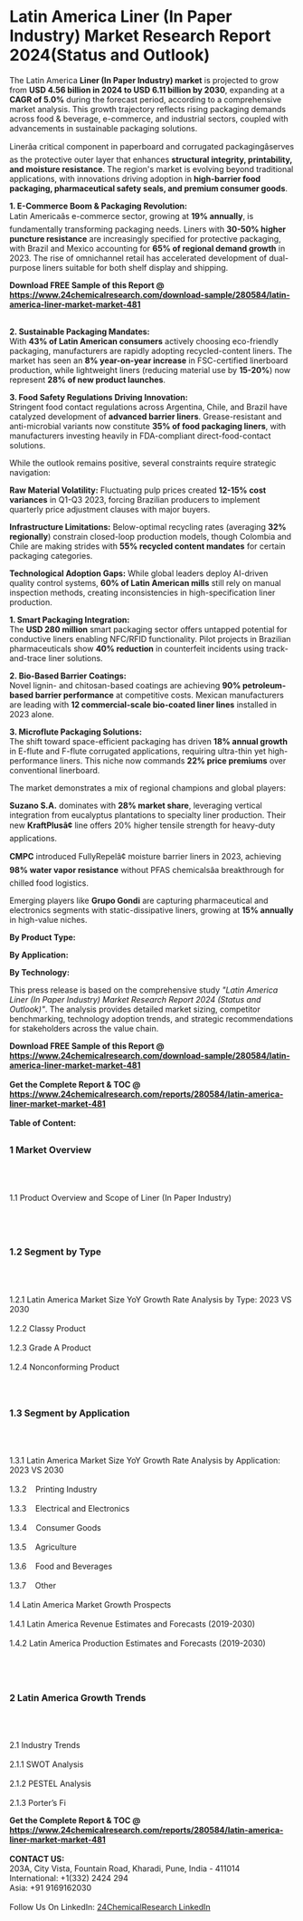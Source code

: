 <h1>Latin America Liner (In Paper Industry) Market Research Report 2024(Status and Outlook)</h1><p>The Latin America <strong>Liner (In Paper Industry) market</strong> is projected to grow from <strong>USD 4.56 billion in 2024 to USD 6.11 billion by 2030</strong>, expanding at a <strong>CAGR of 5.0%</strong> during the forecast period, according to a comprehensive market analysis. This growth trajectory reflects rising packaging demands across food &amp; beverage, e-commerce, and industrial sectors, coupled with advancements in sustainable packaging solutions.</p><p>Linerâa critical component in paperboard and corrugated packagingâserves as the protective outer layer that enhances <strong>structural integrity, printability, and moisture resistance</strong>. The region's market is evolving beyond traditional applications, with innovations driving adoption in <strong>high-barrier food packaging, pharmaceutical safety seals, and premium consumer goods</strong>.</p><p><strong>1. E-Commerce Boom &amp; Packaging Revolution:</strong><br>
Latin Americaâs e-commerce sector, growing at <strong>19% annually</strong>, is fundamentally transforming packaging needs. Liners with <strong>30-50% higher puncture resistance</strong> are increasingly specified for protective packaging, with Brazil and Mexico accounting for <strong>65% of regional demand growth</strong> in 2023. The rise of omnichannel retail has accelerated development of dual-purpose liners suitable for both shelf display and shipping.</p><div><b>Download FREE Sample of this Report @ 
            <a href="https://www.24chemicalresearch.com/download-sample/280584/latin-america-liner-market-market-481">
            https://www.24chemicalresearch.com/download-sample/280584/latin-america-liner-market-market-481</a></b></div><br><p><strong>2. Sustainable Packaging Mandates:</strong><br>
With <strong>43% of Latin American consumers</strong> actively choosing eco-friendly packaging, manufacturers are rapidly adopting recycled-content liners. The market has seen an <strong>8% year-on-year increase</strong> in FSC-certified linerboard production, while lightweight liners (reducing material use by <strong>15-20%</strong>) now represent <strong>28% of new product launches</strong>.</p><p><strong>3. Food Safety Regulations Driving Innovation:</strong><br>
Stringent food contact regulations across Argentina, Chile, and Brazil have catalyzed development of <strong>advanced barrier liners</strong>. Grease-resistant and anti-microbial variants now constitute <strong>35% of food packaging liners</strong>, with manufacturers investing heavily in FDA-compliant direct-food-contact solutions.</p><p>While the outlook remains positive, several constraints require strategic navigation:</p><p><strong>Raw Material Volatility:</strong> Fluctuating pulp prices created <strong>12-15% cost variances</strong> in Q1-Q3 2023, forcing Brazilian producers to implement quarterly price adjustment clauses with major buyers.</p><p><strong>Infrastructure Limitations:</strong> Below-optimal recycling rates (averaging <strong>32% regionally</strong>) constrain closed-loop production models, though Colombia and Chile are making strides with <strong>55% recycled content mandates</strong> for certain packaging categories.</p><p><strong>Technological Adoption Gaps:</strong> While global leaders deploy AI-driven quality control systems, <strong>60% of Latin American mills</strong> still rely on manual inspection methods, creating inconsistencies in high-specification liner production.</p><p><strong>1. Smart Packaging Integration:</strong><br>
The <strong>USD 280 million</strong> smart packaging sector offers untapped potential for conductive liners enabling NFC/RFID functionality. Pilot projects in Brazilian pharmaceuticals show <strong>40% reduction</strong> in counterfeit incidents using track-and-trace liner solutions.</p><p><strong>2. Bio-Based Barrier Coatings:</strong><br>
Novel lignin- and chitosan-based coatings are achieving <strong>90% petroleum-based barrier performance</strong> at competitive costs. Mexican manufacturers are leading with <strong>12 commercial-scale bio-coated liner lines</strong> installed in 2023 alone.</p><p><strong>3. Microflute Packaging Solutions:</strong><br>
The shift toward space-efficient packaging has driven <strong>18% annual growth</strong> in E-flute and F-flute corrugated applications, requiring ultra-thin yet high-performance liners. This niche now commands <strong>22% price premiums</strong> over conventional linerboard.</p><p>The market demonstrates a mix of regional champions and global players:</p><p><strong>Suzano S.A.</strong> dominates with <strong>28% market share</strong>, leveraging vertical integration from eucalyptus plantations to specialty liner production. Their new <strong>KraftPlusâ¢</strong> line offers 20% higher tensile strength for heavy-duty applications.</p><p><strong>CMPC</strong> introduced FullyRepelâ¢ moisture barrier liners in 2023, achieving <strong>98% water vapor resistance</strong> without PFAS chemicalsâa breakthrough for chilled food logistics.</p><p>Emerging players like <strong>Grupo Gondi</strong> are capturing pharmaceutical and electronics segments with static-dissipative liners, growing at <strong>15% annually</strong> in high-value niches.</p><p><strong>By Product Type:</strong></p><p><strong>By Application:</strong></p><p><strong>By Technology:</strong></p><p>This press release is based on the comprehensive study <em>"Latin America Liner (In Paper Industry) Market Research Report 2024 (Status and Outlook)"</em>. The analysis provides detailed market sizing, competitor benchmarking, technology adoption trends, and strategic recommendations for stakeholders across the value chain.</p><div><b>Download FREE Sample of this Report @ 
            <a href="https://www.24chemicalresearch.com/download-sample/280584/latin-america-liner-market-market-481">
            https://www.24chemicalresearch.com/download-sample/280584/latin-america-liner-market-market-481</a></b></div><br><div><b>Get the Complete Report & TOC @ 
            <a href="https://www.24chemicalresearch.com/reports/280584/latin-america-liner-market-market-481">
            https://www.24chemicalresearch.com/reports/280584/latin-america-liner-market-market-481</a></b></div><br>
            <b>Table of Content:</b><p><h2><span style="font-size:16px"><strong>1 Market Overview&nbsp;&nbsp; &nbsp;</strong></span></h2><br />
<br />
<p>1.1 Product Overview and Scope of Liner (In Paper Industry)&nbsp;</p><br />
<br />
<h2><strong><span style="font-size:16px">1.2 Segment by Type&nbsp;&nbsp; &nbsp;</span></strong></h2><br />
<br />
<p>1.2.1 Latin America Market Size YoY Growth Rate Analysis by Type: 2023 VS 2030&nbsp;&nbsp; &nbsp;<br /><br />
1.2.2 Classy Product&nbsp;&nbsp; &nbsp;<br /><br />
1.2.3 Grade A Product<br /><br />
1.2.4 Nonconforming Product<br /><br />
<br />
<h2><span style="font-size:16px"><strong>1.3 Segment by Application&nbsp;&nbsp;</strong></span></h2><br />
<br />
<p>1.3.1 Latin America Market Size YoY Growth Rate Analysis by Application: 2023 VS 2030&nbsp;&nbsp; &nbsp;<br /><br />
1.3.2&nbsp;&nbsp; &nbsp;Printing Industry<br /><br />
1.3.3&nbsp;&nbsp; &nbsp;Electrical and Electronics<br /><br />
1.3.4&nbsp;&nbsp; &nbsp;Consumer Goods<br /><br />
1.3.5&nbsp;&nbsp; &nbsp;Agriculture<br /><br />
1.3.6&nbsp;&nbsp; &nbsp;Food and Beverages<br /><br />
1.3.7&nbsp;&nbsp; &nbsp;Other<br /><br />
1.4 Latin America Market Growth Prospects&nbsp;&nbsp; &nbsp;<br /><br />
1.4.1 Latin America Revenue Estimates and Forecasts (2019-2030)&nbsp;&nbsp; &nbsp;<br /><br />
1.4.2 Latin America Production Estimates and Forecasts (2019-2030)&nbsp;&nbsp;</p><br />
<br />
<h2><span style="font-size:16px"><strong>2 Latin America Growth Trends&nbsp;&nbsp; &nbsp;</strong></span></h2><br />
<br />
<p>2.1 Industry Trends&nbsp;&nbsp; &nbsp;<br /><br />
2.1.1 SWOT Analysis&nbsp;&nbsp; &nbsp;<br /><br />
2.1.2 PESTEL Analysis&nbsp;&nbsp; &nbsp;<br /><br />
2.1.3 Porter&rsquo;s Fi</p><div><b>Get the Complete Report & TOC @ 
            <a href="https://www.24chemicalresearch.com/reports/280584/latin-america-liner-market-market-481">
            https://www.24chemicalresearch.com/reports/280584/latin-america-liner-market-market-481</a></b></div><br><b>CONTACT US:</b><br>
            203A, City Vista, Fountain Road, Kharadi, Pune, India - 411014<br>
            International: +1(332) 2424 294<br>
            Asia: +91 9169162030 <br><br>
            Follow Us On LinkedIn: <a href="https://www.linkedin.com/company/24chemicalresearch/">24ChemicalResearch LinkedIn</a>